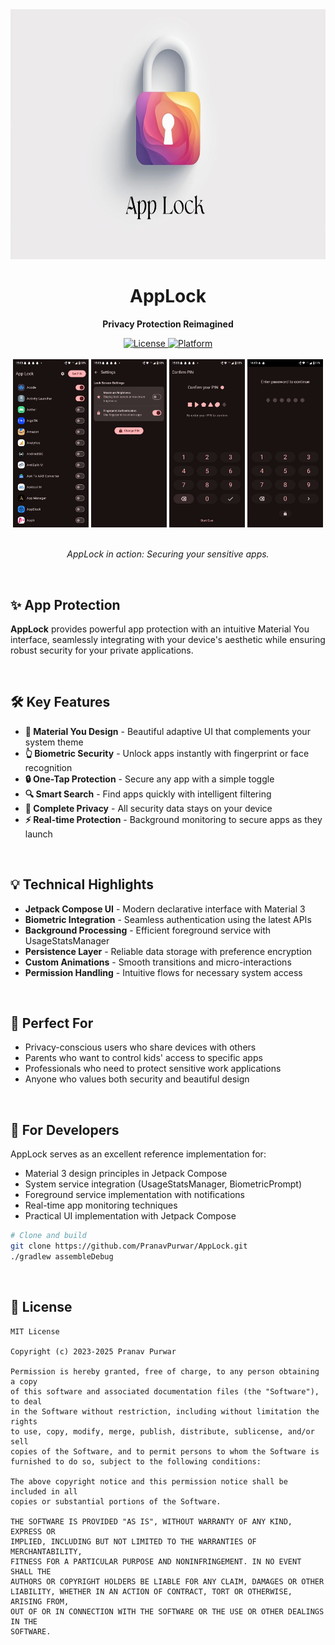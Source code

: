 <!--suppress HtmlDeprecatedAttribute -->
<div align="center">
  <img src="screenshots/ic_screenshot.png" alt="AppLock" height="400" />
</div>

<h1 align="center"><b>AppLock</b></h1>
<p align="center"><b>Privacy Protection Reimagined</b></p>

<div align="center">
  <a href="https://opensource.org/licenses/MIT">
    <img src="https://img.shields.io/badge/License-MIT-blue.svg" alt="License">
  </a>
  <a href="#">
    <img src="https://img.shields.io/badge/Platform-Android-brightgreen.svg" alt="Platform">
  </a>
</div>

<br>

<div align="center">
  <img src="screenshots/0.webp" width="24%" alt="Screenshot 1"/>
  <img src="screenshots/1.webp" width="24%" alt="Screenshot 2"/>
  <img src="screenshots/2.webp" width="24%" alt="Screenshot 3"/>
  <img src="screenshots/3.webp" width="24%" alt="Screenshot 4"/>
</div>

<br>
<p align="center"><em>AppLock in action: Securing your sensitive apps.</em></p>
<br>

## ✨ App Protection

**AppLock** provides powerful app protection with an intuitive Material You interface, seamlessly
integrating with your device's aesthetic while ensuring robust security for your private
applications.

<br>

## 🛠️ Key Features

- **🎨 Material You Design** - Beautiful adaptive UI that complements your system theme
- **👆 Biometric Security** - Unlock apps instantly with fingerprint or face recognition
- **🔒 One-Tap Protection** - Secure any app with a simple toggle
- **🔍 Smart Search** - Find apps quickly with intelligent filtering
- **🔐 Complete Privacy** - All security data stays on your device
- **⚡ Real-time Protection** - Background monitoring to secure apps as they launch

<br>

## 💡 Technical Highlights

- **Jetpack Compose UI** - Modern declarative interface with Material 3
- **Biometric Integration** - Seamless authentication using the latest APIs
- **Background Processing** - Efficient foreground service with UsageStatsManager
- **Persistence Layer** - Reliable data storage with preference encryption
- **Custom Animations** - Smooth transitions and micro-interactions
- **Permission Handling** - Intuitive flows for necessary system access

<br>

## 📱 Perfect For

- Privacy-conscious users who share devices with others
- Parents who want to control kids' access to specific apps
- Professionals who need to protect sensitive work applications
- Anyone who values both security and beautiful design

<br>

## 🔨 For Developers

AppLock serves as an excellent reference implementation for:

- Material 3 design principles in Jetpack Compose
- System service integration (UsageStatsManager, BiometricPrompt)
- Foreground service implementation with notifications
- Real-time app monitoring techniques
- Practical UI implementation with Jetpack Compose

```bash
# Clone and build
git clone https://github.com/PranavPurwar/AppLock.git
./gradlew assembleDebug
```

<br>

## 📄 License

```
MIT License

Copyright (c) 2023-2025 Pranav Purwar

Permission is hereby granted, free of charge, to any person obtaining a copy
of this software and associated documentation files (the "Software"), to deal
in the Software without restriction, including without limitation the rights
to use, copy, modify, merge, publish, distribute, sublicense, and/or sell
copies of the Software, and to permit persons to whom the Software is
furnished to do so, subject to the following conditions:

The above copyright notice and this permission notice shall be included in all
copies or substantial portions of the Software.

THE SOFTWARE IS PROVIDED "AS IS", WITHOUT WARRANTY OF ANY KIND, EXPRESS OR
IMPLIED, INCLUDING BUT NOT LIMITED TO THE WARRANTIES OF MERCHANTABILITY,
FITNESS FOR A PARTICULAR PURPOSE AND NONINFRINGEMENT. IN NO EVENT SHALL THE
AUTHORS OR COPYRIGHT HOLDERS BE LIABLE FOR ANY CLAIM, DAMAGES OR OTHER
LIABILITY, WHETHER IN AN ACTION OF CONTRACT, TORT OR OTHERWISE, ARISING FROM,
OUT OF OR IN CONNECTION WITH THE SOFTWARE OR THE USE OR OTHER DEALINGS IN THE
SOFTWARE.
```
